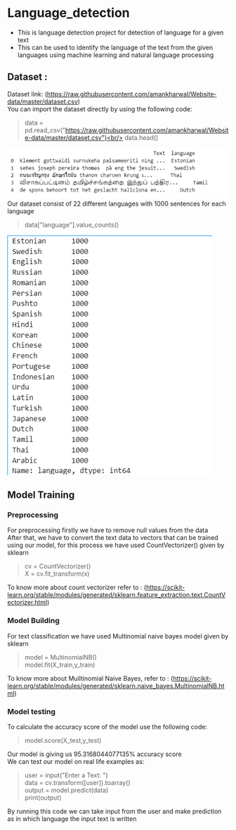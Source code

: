 # Language_detection
* This is language detection project for detection of language for a given text
* This can be used to identify the language of the text from the given languages using machine learning and natural language processing

## Dataset :
Dataset link: 
(https://raw.githubusercontent.com/amankharwal/Website-data/master/dataset.csv)<br/>
You can import the dataset directly by using the following code:
>data = pd.read_csv("https://raw.githubusercontent.com/amankharwal/Website-data/master/dataset.csv")<br/>
>data.head()

![](https://github.com/lakshayd760/Language_detection/blob/main/Images/Annotation%202023-09-20%20131815.png)<br/>
Our dataset consist of 22 different languages with 1000 sentences for each language
> data["language"].value_counts()

![](https://github.com/lakshayd760/Language_detection/blob/main/Images/Annotation%202023-09-20%20132109.png)<br/>
## Model Training
### Preprocessing 
For preprocessing firstly we have to remove null values from the data<br/>
After that, we have to convert the text data to vectors that can be trained using our model, for this process we have used CountVectorizer() given by sklearn
>cv = CountVectorizer()<br/>
>X = cv.fit_transform(x)

To know more about count vectorizer refer to :
(https://scikit-learn.org/stable/modules/generated/sklearn.feature_extraction.text.CountVectorizer.html)
<br/>
### Model Building
For text classification we have used Multinomial naive bayes model given by sklearn
>model = MultinomialNB()<br/>
>model.fit(X_train,y_train)

To know more about Muiltinomial Naive Bayes, refer to :
(https://scikit-learn.org/stable/modules/generated/sklearn.naive_bayes.MultinomialNB.html)

### Model testing
To calculate the accuracy score of the model use the following code:
>model.score(X_test,y_test)

Our model is giving us 95.3168044077135% accuracy score<br/>
We can test our model on real life examples as:
>user = input("Enter a Text: ")      <br/>
>data = cv.transform([user]).toarray()      <br/>
>output = model.predict(data)            <br/>
>print(output)

By running this code we can take input from the user and make prediction as in which language the input text is written
